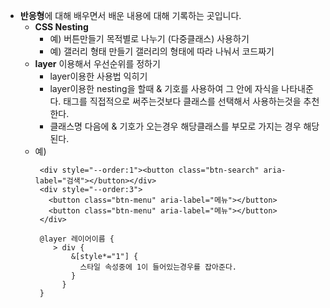 - **반응형**에 대해 배우면서 배운 내용에 대해 기록하는 곳입니다.  
  - **CSS Nesting**
    - 예) 버튼만들기
           목적별로 나누기 (다중클래스) 사용하기
    - 예) 갤러리 형태 만들기
            갤러리의 형태에 따라 나눠서 코드짜기
  - **layer** 이용해서 우선순위를 정하기
    - layer이용한 사용법 익히기
    - layer이용한 nesting을 할때 & 기호를 사용하여 그 안에 자식을 나타내준다.
      태그를 직접적으로 써주는것보다 클래스를 선택해서 사용하는것을 추천한다.
    - 클래스명 다음에 & 기호가 오는경우 해당클래스를 부모로 가지는 경우 해당된다.
  - 예)
     ```
      <div style="--order:1"><button class="btn-search" aria-label="검색"></button></div>
      <div style="--order:3">
        <button class="btn-menu" aria-label="메뉴"></button>
        <button class="btn-menu" aria-label="메뉴"></button>
      </div>
    ```
    ```
     @layer 레이어이름 {
        > div {
            &[style*="1"] {
              스타일 속성중에 1이 들어있는경우를 잡아준다.
            }
          }        
     }
    ```



